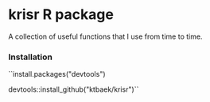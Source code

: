 # krisr R package

A collection of useful functions that I use from time to time.

### Installation

``install.packages("devtools")

devtools::install_github("ktbaek/krisr")``
